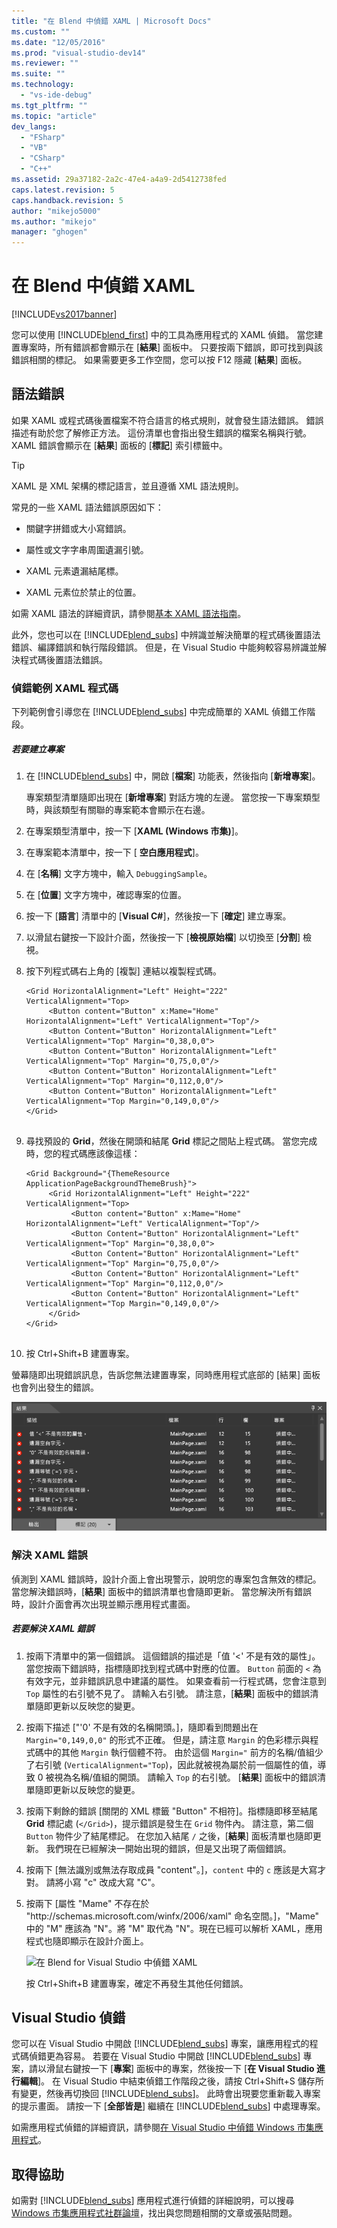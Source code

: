 ```yaml
---
title: "在 Blend 中偵錯 XAML | Microsoft Docs"
ms.custom: ""
ms.date: "12/05/2016"
ms.prod: "visual-studio-dev14"
ms.reviewer: ""
ms.suite: ""
ms.technology: 
  - "vs-ide-debug"
ms.tgt_pltfrm: ""
ms.topic: "article"
dev_langs: 
  - "FSharp"
  - "VB"
  - "CSharp"
  - "C++"
ms.assetid: 29a37182-2a2c-47e4-a4a9-2d5412738fed
caps.latest.revision: 5
caps.handback.revision: 5
author: "mikejo5000"
ms.author: "mikejo"
manager: "ghogen"
---
```

# 在 Blend 中偵錯 XAML
[!INCLUDE[vs2017banner](../code-quality/includes/vs2017banner.md)]

您可以使用 [!INCLUDE[blend_first](../debugger/includes/blend_first_md.md)] 中的工具為應用程式的 XAML 偵錯。  當您建置專案時，所有錯誤都會顯示在 \[**結果**\] 面板中。  只要按兩下錯誤，即可找到與該錯誤相關的標記。  如果需要更多工作空間，您可以按 F12 隱藏 \[**結果**\] 面板。  
  
## 語法錯誤  
 如果 XAML 或程式碼後置檔案不符合語言的格式規則，就會發生語法錯誤。  錯誤描述有助於您了解修正方法。  這份清單也會指出發生錯誤的檔案名稱與行號。  XAML 錯誤會顯示在 \[**結果**\] 面板的 \[**標記**\] 索引標籤中。  
  
> [!TIP]
>  XAML 是 XML 架構的標記語言，並且遵循 XML 語法規則。  
  
 常見的一些 XAML 語法錯誤原因如下：  
  
-   關鍵字拼錯或大小寫錯誤。  
  
-   屬性或文字字串周圍遺漏引號。  
  
-   XAML 元素遺漏結尾標。  
  
-   XAML 元素位於禁止的位置。  
  
 如需 XAML 語法的詳細資訊，請參閱[基本 XAML 語法指南](http://go.microsoft.com/fwlink/?LinkId=329942)。  
  
 此外，您也可以在 [!INCLUDE[blend_subs](../debugger/includes/blend_subs_md.md)] 中辨識並解決簡單的程式碼後置語法錯誤、編譯錯誤和執行階段錯誤。  但是，在 Visual Studio 中能夠較容易辨識並解決程式碼後置語法錯誤。  
  
### 偵錯範例 XAML 程式碼  
 下列範例會引導您在 [!INCLUDE[blend_subs](../debugger/includes/blend_subs_md.md)] 中完成簡單的 XAML 偵錯工作階段。  
  
##### 若要建立專案  
  
1.  在 [!INCLUDE[blend_subs](../debugger/includes/blend_subs_md.md)] 中，開啟 \[**檔案**\] 功能表，然後指向 \[**新增專案**\]。  
  
     專案類型清單隨即出現在 \[**新增專案**\] 對話方塊的左邊。  當您按一下專案類型時，與該類型有關聯的專案範本會顯示在右邊。  
  
2.  在專案類型清單中，按一下 \[**XAML \(Windows 市集\)**\]。  
  
3.  在專案範本清單中，按一下 \[ **空白應用程式**\]。  
  
4.  在 \[**名稱**\] 文字方塊中，輸入 `DebuggingSample`。  
  
5.  在 \[**位置**\] 文字方塊中，確認專案的位置。  
  
6.  按一下 \[**語言**\] 清單中的 \[**Visual C\#**\]，然後按一下 \[**確定**\] 建立專案。  
  
7.  以滑鼠右鍵按一下設計介面，然後按一下 \[**檢視原始檔**\] 以切換至 \[**分割**\] 檢視。  
  
8.  按下列程式碼右上角的 \[複製\] 連結以複製程式碼。  
  
    ```  
    <Grid HorizontalAlignment="Left" Height="222" VerticalAlignment="Top>  
         <Button content="Button" x:Mame="Home" HorizontalAlignment="Left" VerticalAlignment="Top"/>  
         <Button Content="Button" HorizontalAlignment="Left" VerticalAlignment="Top" Margin="0,38,0,0">  
         <Button Content="Button" HorizontalAlignment="Left" VerticalAlignment="Top" Margin="0,75,0,0"/>  
         <Button Content="Button" HorizontalAlignment="Left" VerticalAlignment="Top" Margin="0,112,0,0"/>  
         <Button Content="Button" HorizontalAlignment="Left" VerticalAlignment="Top Margin="0,149,0,0"/>  
    </Grid>  
  
    ```  
  
9. 尋找預設的 **Grid**，然後在開頭和結尾 **Grid** 標記之間貼上程式碼。  當您完成時，您的程式碼應該像這樣：  
  
    ```  
    <Grid Background="{ThemeResource ApplicationPageBackgroundThemeBrush}">  
         <Grid HorizontalAlignment="Left" Height="222" VerticalAlignment="Top>  
              <Button content="Button" x:Mame="Home" HorizontalAlignment="Left" VerticalAlignment="Top"/>  
              <Button Content="Button" HorizontalAlignment="Left" VerticalAlignment="Top" Margin="0,38,0,0">  
              <Button Content="Button" HorizontalAlignment="Left" VerticalAlignment="Top" Margin="0,75,0,0"/>  
              <Button Content="Button" HorizontalAlignment="Left" VerticalAlignment="Top" Margin="0,112,0,0"/>  
              <Button Content="Button" HorizontalAlignment="Left" VerticalAlignment="Top Margin="0,149,0,0"/>  
         </Grid>  
    </Grid>  
  
    ```  
  
10. 按 Ctrl\+Shift\+B 建置專案。  
  
 螢幕隨即出現錯誤訊息，告訴您無法建置專案，同時應用程式底部的 \[結果\] 面板也會列出發生的錯誤。  
  
 ![在 Blend for Visual Studio 中偵錯 XAML](../debugger/media/blend_debugxaml_xaml.png "blend\_debugXAML\_XAML")  
  
### 解決 XAML 錯誤  
 偵測到 XAML 錯誤時，設計介面上會出現警示，說明您的專案包含無效的標記。  當您解決錯誤時，\[**結果**\] 面板中的錯誤清單也會隨即更新。  當您解決所有錯誤時，設計介面會再次出現並顯示應用程式畫面。  
  
##### 若要解決 XAML 錯誤  
  
1.  按兩下清單中的第一個錯誤。  這個錯誤的描述是「值 '\<' 不是有效的屬性」。當您按兩下錯誤時，指標隨即找到程式碼中對應的位置。  `Button` 前面的 `<` 為有效字元，並非錯誤訊息中建議的屬性。  如果查看前一行程式碼，您會注意到 `Top` 屬性的右引號不見了。  請輸入右引號。  請注意，\[**結果**\] 面板中的錯誤清單隨即更新以反映您的變更。  
  
2.  按兩下描述 \["'0' 不是有效的名稱開頭。\]，隨即看到問題出在 `Margin="0,149,0,0"` 的形式不正確。  但是，請注意 `Margin` 的色彩標示與程式碼中的其他 `Margin` 執行個體不符。  由於這個 `Margin="` 前方的名稱\/值組少了右引號 \(`VerticalAlignment="Top`\)，因此就被視為屬於前一個屬性的值，導致 0 被視為名稱\/值組的開頭。  請輸入 `Top` 的右引號。  \[**結果**\] 面板中的錯誤清單隨即更新以反映您的變更。  
  
3.  按兩下剩餘的錯誤 \[關閉的 XML 標籤 "Button" 不相符\]。指標隨即移至結尾 **Grid** 標記處 \(`</Grid>`\)，提示錯誤是發生在 `Grid` 物件內。  請注意，第二個 `Button` 物件少了結尾標記。  在您加入結尾 `/` 之後，\[**結果**\] 面板清單也隨即更新。  我們現在已經解決一開始出現的錯誤，但是又出現了兩個錯誤。  
  
4.  按兩下 \[無法識別或無法存取成員 "content"。\]，`content` 中的 `c` 應該是大寫才對。  請將小寫 "c" 改成大寫 "C"。  
  
5.  按兩下 \[屬性 "Mame" 不存在於 "http:\/\/schemas.microsoft.com\/winfx\/2006\/xaml" 命名空間。\]，"Mame" 中的 "M" 應該為 "N"。將 "M" 取代為 "N"。現在已經可以解析 XAML，應用程式也隨即顯示在設計介面上。  
  
     ![在 Blend for Visual Studio 中偵錯 XAML](../debugger/media/blend_debugartboard_xaml.png "blend\_debugArtboard\_XAML")  
  
     按 Ctrl\+Shift\+B 建置專案，確定不再發生其他任何錯誤。  
  
## Visual Studio 偵錯  
 您可以在 Visual Studio 中開啟 [!INCLUDE[blend_subs](../debugger/includes/blend_subs_md.md)] 專案，讓應用程式的程式碼偵錯更為容易。  若要在 Visual Studio 中開啟 [!INCLUDE[blend_subs](../debugger/includes/blend_subs_md.md)] 專案，請以滑鼠右鍵按一下 \[**專案**\] 面板中的專案，然後按一下 \[**在 Visual Studio 進行編輯**\]。  在 Visual Studio 中結束偵錯工作階段之後，請按 Ctrl\+Shift\+S 儲存所有變更，然後再切換回 [!INCLUDE[blend_subs](../debugger/includes/blend_subs_md.md)]。  此時會出現要您重新載入專案的提示畫面。  請按一下 \[**全部皆是**\] 繼續在 [!INCLUDE[blend_subs](../debugger/includes/blend_subs_md.md)] 中處理專案。  
  
 如需應用程式偵錯的詳細資訊，請參閱[在 Visual Studio 中偵錯 Windows 市集應用程式](http://go.microsoft.com/fwlink/?LinkId=329944)。  
  
## 取得協助  
 如需對 [!INCLUDE[blend_subs](../debugger/includes/blend_subs_md.md)] 應用程式進行偵錯的詳細說明，可以搜尋 [Windows 市集應用程式社群論壇](http://go.microsoft.com/fwlink/?LinkId=280308)，找出與您問題相關的文章或張貼問題。